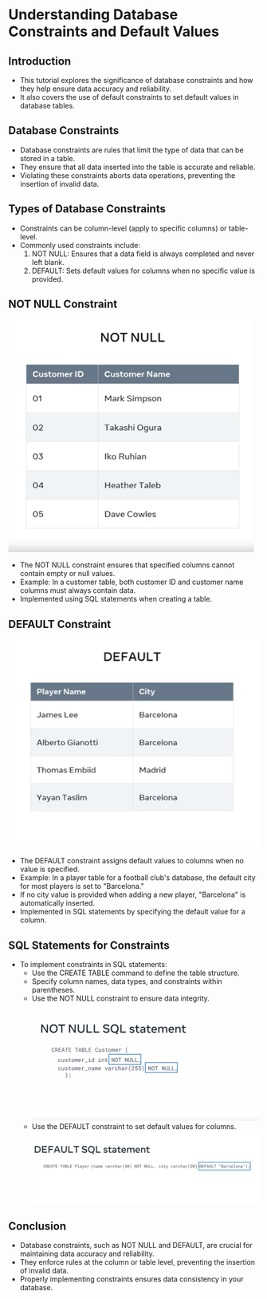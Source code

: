 # Understanding Database Constraints and Default Values

## Introduction
- This tutorial explores the significance of database constraints and how they help ensure data accuracy and reliability.
- It also covers the use of default constraints to set default values in database tables.

## Database Constraints
- Database constraints are rules that limit the type of data that can be stored in a table.
- They ensure that all data inserted into the table is accurate and reliable.
- Violating these constraints aborts data operations, preventing the insertion of invalid data.

## Types of Database Constraints
- Constraints can be column-level (apply to specific columns) or table-level.
- Commonly used constraints include:
  1. NOT NULL: Ensures that a data field is always completed and never left blank.
  2. DEFAULT: Sets default values for columns when no specific value is provided.

## NOT NULL Constraint
![Alt text](image-5.png)
- The NOT NULL constraint ensures that specified columns cannot contain empty or null values.
- Example: In a customer table, both customer ID and customer name columns must always contain data.
- Implemented using SQL statements when creating a table.

## DEFAULT Constraint
![Alt text](image-6.png)
- The DEFAULT constraint assigns default values to columns when no value is specified.
- Example: In a player table for a football club's database, the default city for most players is set to "Barcelona."
- If no city value is provided when adding a new player, "Barcelona" is automatically inserted.
- Implemented in SQL statements by specifying the default value for a column.

## SQL Statements for Constraints
- To implement constraints in SQL statements:
  - Use the CREATE TABLE command to define the table structure.
  - Specify column names, data types, and constraints within parentheses.
  - Use the NOT NULL constraint to ensure data integrity.
  ![Alt text](image-3.png)
  - Use the DEFAULT constraint to set default values for columns.
  ![Alt text](image-4.png)

## Conclusion
- Database constraints, such as NOT NULL and DEFAULT, are crucial for maintaining data accuracy and reliability.
- They enforce rules at the column or table level, preventing the insertion of invalid data.
- Properly implementing constraints ensures data consistency in your database.
